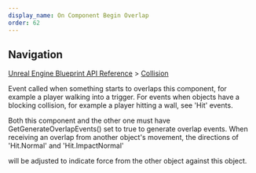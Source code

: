 ```yaml
---
display_name: On Component Begin Overlap
order: 62
---
```

## Navigation

[Unreal Engine Blueprint API Reference](https://dev.epicgames.com/documentation/en-us/unreal-engine/BlueprintAPI) > [Collision](https://dev.epicgames.com/documentation/en-us/unreal-engine/BlueprintAPI/Collision)

Event called when something starts to overlaps this component, for example a player walking into a trigger.
For events when objects have a blocking collision, for example a player hitting a wall, see 'Hit' events.

Both this component and the other one must have GetGenerateOverlapEvents() set to true to generate overlap events.
When receiving an overlap from another object's movement, the directions of 'Hit.Normal' and 'Hit.ImpactNormal'

will be adjusted to indicate force from the other object against this object.
